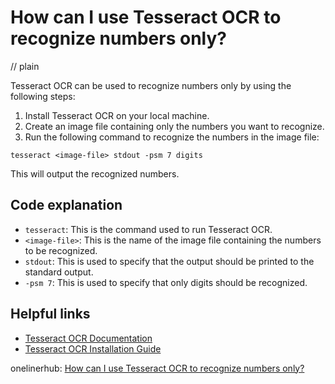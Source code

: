 # How can I use Tesseract OCR to recognize numbers only?
// plain

Tesseract OCR can be used to recognize numbers only by using the following steps:

1. Install Tesseract OCR on your local machine.
2. Create an image file containing only the numbers you want to recognize.
3. Run the following command to recognize the numbers in the image file:
```
tesseract <image-file> stdout -psm 7 digits
```
This will output the recognized numbers.

## Code explanation


* `tesseract`: This is the command used to run Tesseract OCR.
* `<image-file>`: This is the name of the image file containing the numbers to be recognized.
* `stdout`: This is used to specify that the output should be printed to the standard output.
* `-psm 7`: This is used to specify that only digits should be recognized.

## Helpful links

* [Tesseract OCR Documentation](https://github.com/tesseract-ocr/tesseract/wiki)
* [Tesseract OCR Installation Guide](https://github.com/tesseract-ocr/tesseract/wiki/Compiling#installation-guide)

onelinerhub: [How can I use Tesseract OCR to recognize numbers only?](https://onelinerhub.com/tesseract-ocr/how-can-i-use-tesseract-ocr-to-recognize-numbers-only)